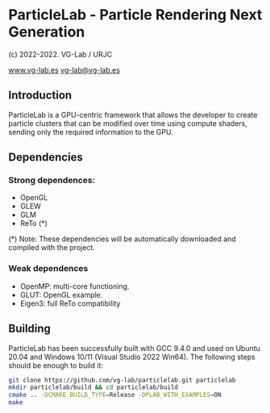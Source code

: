 # ParticleLab - Particle Rendering Next Generation
(c) 2022-2022. VG-Lab / URJC

www.vg-lab.es
vg-lab@vg-lab.es

## Introduction

ParticleLab is a GPU-centric framework that allows
the developer to create particle clusters that can
be modified over time using compute shaders, sending
only the required information to the GPU.

## Dependencies

### Strong dependences:

* OpenGL
* GLEW
* GLM
* ReTo (*)

(*) Note: These dependencies will be automatically downloaded and compiled with
the project.

### Weak dependences

* OpenMP: multi-core functioning. 
* GLUT: OpenGL example.
* Eigen3: full ReTo compatibility

## Building

ParticleLab has been successfully built with GCC 9.4.0 and used on Ubuntu 20.04 
and Windows 10/11 (Visual Studio 2022 Win64).
The following steps should be enough to build it:

```bash
git clone https://github.com/vg-lab/particlelab.git particlelab
mkdir particlelab/build && cd particlelab/build
cmake .. -DCMAKE_BUILD_TYPE=Release -DPLAB_WITH_EXAMPLES=ON
make
```

